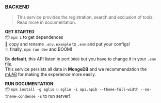 ### BACKEND
> This service provides the registration, search and exclusion of tools.</br>
> Read more in documentation.

**GET STARTED**</br>
:package: `npm i` to get dependences</br>
:file_folder: copy and rename `.env.example` to `.env` and put your configs!</br>
:boom: finally, `npm run dev` and BOOM!</br>

By **default**, this API listen in port `3000` but you have to change it in your `.env` file.</br>
This service persists all data in **MongoDB** and we recommendation the [mLAB](https://mlab.com/) for making the experience more easily.

**RUN DOCUMENTATION**</br>
:package: `npm install -g aglio`
:boom: `aglio -i api.apib --theme-full-width --no-theme-condense -s` to run server!
